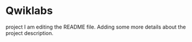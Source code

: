# Qwiklabs
project
I am editing the README file. Adding some more details about the project description.

